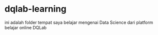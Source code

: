 # dqlab-learning

ini adalah folder tempat saya belajar mengenai Data Science
dari platform belajar online DQLab
